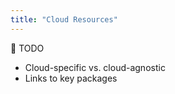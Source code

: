 ```yaml
---
title: "Cloud Resources"
---
```


🚧 TODO
* Cloud-specific vs. cloud-agnostic
* Links to key packages

<!-- TODO: document how to mark a resource as protected -->